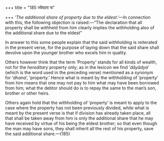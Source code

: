 +++
title = "185 ज्येष्ठता च"

+++
‘*The additional share of property due to the eldest*.’—In connection
with this, the following objection is raised:—“The declaration that all
property shall be withheld from him clearly implies the withholding also
of the additional share due to the eldest”

In answer to this some people explain that the said *withholding* is
reiterated in the present verse, for the purpose of laying down that the
said share shall devolve upon the younger brother who excels him in
quality.

Others however think that the term ‘Property’ stands for all kinds of
wealth, not for the *hereditary* property only; as in the lexicon we
find ‘*dāyādya*’ (which is the word used in the preceding verse)
mentioned as a synonym for ‘*dhana*’, ‘property.’ Hence what is meant by
the withholding of ‘property’ from him means that one may not pay to him
what may have been borrowed from him; what the debtor should do is to
repay the same to the man’s son, brother or other heirs.

Others again hold that the withholding of ‘property’ is meant to apply
to the case where the property has not been previously divided, while
what is meant by the present verse is that if division has already taken
place, all that shall be taken away from him is only the additional
share that he may have received by virtue of his being the eldest
brother; so that even though the man may have sons, they shall inherit
all the rest of his property, save the said additional share.—(185)


